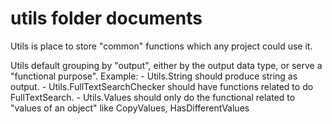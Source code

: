 # utils folder documents

Utils is place to store "common" functions which any project could use it.

Utils default grouping by "output", either by the output data type, or serve a "functional purpose".
Example: - Utils.String should produce string as output. - Utils.FullTextSearchChecker should have functions related to do FullTextSearch. - Utils.Values should only do the functional related to "values of an object" like CopyValues, HasDifferentValues

